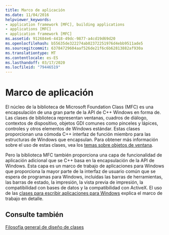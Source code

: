 ```yaml
---
title: Marco de aplicación
ms.date: 11/04/2016
helpviewer_keywords:
- application framework [MFC], building applications
- applications [MFC]
- application framework [MFC]
ms.assetid: 912684e6-4418-49dc-9877-a4cd19d69d20
ms.openlocfilehash: b55635de322274ab02372251976d4ebb9511ade5
ms.sourcegitcommit: 63784729604aaf526de21f6c6b62813882af930a
ms.translationtype: MT
ms.contentlocale: es-ES
ms.lasthandoff: 03/17/2020
ms.locfileid: "79446519"
---
```

# <a name="application-framework"></a>Marco de aplicación

El núcleo de la biblioteca de Microsoft Foundation Class (MFC) es una encapsulación de una gran parte de la API de C++ Windows en forma de. Las clases de biblioteca representan ventanas, cuadros de diálogo, contextos de dispositivo, objetos GDI comunes como pinceles y lápices, controles y otros elementos de Windows estándar. Estas clases proporcionan una cómoda C++ interfaz de función miembro para las estructuras de Windows que encapsulan. Para obtener más información sobre el uso de estas clases, vea los [temas sobre objetos de ventana](../mfc/window-objects.md).

Pero la biblioteca MFC también proporciona una capa de funcionalidad de aplicación adicional que se C++ basa en la encapsulación de la API de Windows. Esta capa es un marco de trabajo de aplicaciones para Windows que proporciona la mayor parte de la interfaz de usuario común que se espera de programas para Windows, incluidas las barras de herramientas, las barras de estado, la impresión, la vista previa de impresión, la compatibilidad con bases de datos y la compatibilidad con ActiveX. El uso de las [clases para escribir aplicaciones para Windows](../mfc/using-the-classes-to-write-applications-for-windows.md) explica el marco de trabajo en detalle.

## <a name="see-also"></a>Consulte también

[Filosofía general de diseño de clases](../mfc/general-class-design-philosophy.md)
